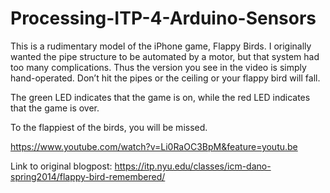 # Processing-ITP-4-Arduino-Sensors


This is a rudimentary model of the iPhone game, Flappy Birds. I originally wanted the pipe  structure to be automated by a motor, but that system had too many complications. Thus the version you see in the video is simply hand-operated. Don’t hit the pipes or the ceiling or your flappy bird will fall.

The green LED indicates that the game is on, while the red LED indicates that the game is over.

To the flappiest of the birds, you will be missed.

https://www.youtube.com/watch?v=Li0RaOC3BpM&feature=youtu.be




Link to original blogpost:
https://itp.nyu.edu/classes/icm-dano-spring2014/flappy-bird-remembered/
